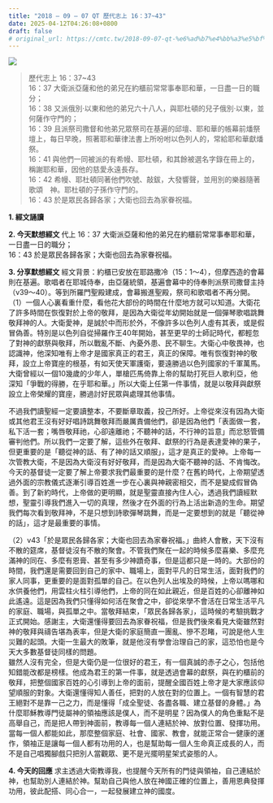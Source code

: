 ```yaml
---
title: "2018 – 09 – 07 QT 歷代志上 16：37~43"
date: 2025-04-12T04:26:08+0800
draft: false
# original_url: https://cmtc.tw/2018-09-07-qt-%e6%ad%b7%e4%bb%a3%e5%bf%97%e4%b8%8a-16%ef%bc%9a3743
---
```


![](/images/qt.jpg)
> 歷代志上 16：37\~43  
> 16：37 大衛派亞薩和他的弟兄在約櫃前常常事奉耶和華，一日盡一日的職分；  
> 16：38 又派俄別‧以東和他的弟兄六十八人，與耶杜頓的兒子俄別‧以東，並何薩作守門的；  
> 16：39 且派祭司撒督和他弟兄眾祭司在基遍的邱壇、耶和華的帳幕前燔祭壇上，每日早晚，照著耶和華律法書上所吩咐以色列人的，常給耶和華獻燔祭。  
> 16：41 與他們一同被派的有希幔、耶杜頓，和其餘被選名字錄在冊上的，稱謝耶和華，因他的慈愛永遠長存。  
> 16：42 希幔、耶杜頓同著他們吹號、敲鈸，大發響聲，並用別的樂器隨著歌頌　神。耶杜頓的子孫作守門的。  
> 16：43 於是眾民各歸各家；大衛也回去為家眷祝福。

**1. 經文誦讀**

**2.  今天默想經文**
代上 16：37 大衛派亞薩和他的弟兄在約櫃前常常事奉耶和華，一日盡一日的職分；  
16：43 於是眾民各歸各家；大衛也回去為家眷祝福。

**3. 分享默想經文**
經文背景：約櫃已安放在耶路撒冷（15：1～4），但摩西造的會幕則在基遍。歌唱者在耶城侍奉，由亞薩統領，基遍會幕中的侍奉則派祭司撒督主持（v39～40）。等到所羅門聖殿建成，會幕搬進聖殿，祭司和歌唱者不再分開。  
（1）一個人心裏看重什麼，看他花大部份的時間在什麼地方就可以知道。大衛花了許多時間在恢復對於上帝的敬拜，是因為大衛從年幼開始就是一個彈琴歌唱跳舞敬拜神的人。大衛愛神，是誠於中而形於外，不像許多以色列人虛有其表，或是假冒偽善。特別是以色列自從掃羅作王40年開始，甚至更早的士師記時代，都輕忽了對神的獻祭與敬拜，所以戰亂不斷、內憂外患、民不聊生。大衛心中敬畏神，也認識神，他深知唯有上帝才是國家真正的君王，真正的保障。唯有恢復對神的敬拜，設立上帝寶座的根基，有如天使天軍護衛，要遠勝過以色列國家的千軍萬馬。大衛曾經以一個10幾歲的少年人，單槍匹馬倚靠上帝的幫助打死巨人歌利亞，他深知「爭戰的得勝，在乎耶和華。」所以大衛上任第一件事情，就是以敬拜與獻祭設立上帝榮耀的寶座，勝過討好民眾與處理其他事情。

不過我們讀聖經一定要讀整本，不要斷章取義，投己所好。上帝從來沒有因為大衛或其他君王沒有好好唱詩跳舞敬拜而嚴厲責備他們，卻是因為他們「表面做一套，私下活一套；嘴唇敬拜祂，心卻遠離祂；不聽神的話，不行神的旨意」而忿怒管備審判他們。所以我們一定要了解，這些外在敬拜、獻祭的行為是表達愛神的果子，但更重要的是「聽從神的話、有了神的話又順服」，這才是真正的愛神。上帝每一次管教大衛，不是因為大衛沒有好好敬拜，而是因為大衛不聽神的話、不肯悔改。今天的基督徒一定要了解上帝要求我們最重要的是什麼？在舊約時代，上帝期望透過外面的宗教儀式逐漸引導百姓進一步在心裏與神親密相交，而不是變成假冒偽善。到了新約時代，上帝做的更明顯，就是聖靈直接內住人心，透過我們讀經默想，聖靈引導我們進入一切的真理，然後才在外面的行為上活出新造的生命。期望我們每次看到敬拜神，不是只想到詩歌彈琴跳舞，而是一定要想到的就是「聽從神的話」，這才是最重要的事情。

（2）v43「於是眾民各歸各家；大衛也回去為家眷祝福。」曲終人會散，天下沒有不散的筵席，基督徒沒有不散的聚會。不管我們聚在一起的時候多麼喜樂、多麼充滿神的同在、多麼有恩膏、甚至有多少神蹟奇事，但是這都只是一時的。大部份的時間，我們還是需要回到自己的家中、職場上，面對平凡的日常生活，面對我們的家人同事，更重要的是面對孤單的自己。在以色列人出埃及的時候，上帝以嗎哪和水供養他們，用雲柱火柱引導他們，上帝的同在如此親近，但是百姓的心卻離神如此遙遠。這是因為我們只懂得如何活在聚會之中，卻從來學不會活在日常生活平凡的家庭、職場，與孤單之中。當敬拜結束，「眾民各歸各家」，這時候的考驗挑戰才正式開始。感謝主，大衛還懂得要回去為家眷祝福，但是我們後來看見大衛雖然對神的敬拜與禱告堪為表率，但是大衛的家庭簡直一團亂、慘不忍睹，可說是他人生災難的起頭。大衛一生最大的敗筆，就是他沒有學會治理自己的家，這恐怕也是今天大多數基督徒同樣的問題。  
雖然人沒有完全，但是大衛仍是一位很好的君王，有一個真誠的赤子之心，包括他知錯能改都是榜樣。他成為君王的第一件事，就是透過會幕的獻祭，與在約櫃前的敬拜，把整個國家百姓的心引導到上帝的面前，提醒全國百姓上帝才是大家應該仰望順服的對象。大衛還懂得知人善任，把對的人放在對的位置上。一個有智慧的君王絕對不是靠一己之力，而是懂得「成全聖徒、各盡各職、建立基督的身體。」為什麼耶穌教導門徒屬神的領袖應該是僕人，而不是明星？因為僕人的角色重點不是高舉自己，而是把人帶到神面前，教導每一個人連結於神、放對位置、發揮功用。當每一個人都能如此，那麼整個家庭、社會、國家、教會，就能正常合一健康的運作，領袖正是讓每一個人都有功用的人，也是幫助每一個人生命真正成長的人，而不是自己唱獨腳戲只把別人當觀眾、更不是光擺明星架式姿態的人。

**4. 今天的回應**
求主透過大衛教導我，也提醒今天所有的門徒與領袖，自己連結於神，也幫助別人連結於神。幫助自己與他人放在神國正確的位置上，善用恩典發揮功用，彼此配搭、同心合一，一起發展建立神的國度。
